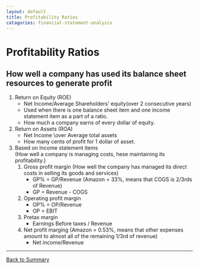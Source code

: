 ```yaml
---
layout: default
title: Profitability Ratios
catagories: financial-statement-analysis
---
```


<h1>Profitability Ratios</h1>  

## How well a company has used its balance sheet resources to generate profit 

1. Return on Equity (ROE)
    -  Net Income/Average Shareholders' equity(over 2 consecutive years)
    -  Used when there is one balance sheet item and one income statement item as a part of a ratio.  
    -  How much a company earns of every dollar of equity.  
2. Return on Assets (ROA)  
    -  Net Income \over Average total assets
    - How many cents of profit for 1 dollar of asset.  
3. Based on Income statement items  
    (How well a company is managing costs, hese maintaining its profitability.)  
    1. Gross profit margin  (How well the company has managed its direct costs in selling its goods and services) 
        - GP% = GP/Revenue  (Amazon = 33%, means that COGS is 2/3rds of Revenue)
        - GP = Revenue - COGS
    2. Operating profit margin  
        - OP% = OP/Revenue  
        - OP = EBIT  
    3. Pretax margin  
        - Earnings Before taxes / Revenue  
    4. Net profit marging  (Amazon = 0.53%, means that other expenses amount to almost all of the remaining 1/3rd of revenue)
        - Net income/Revenue

---

<a href="/" name="#user-content-ratios">Back to Summary</a>